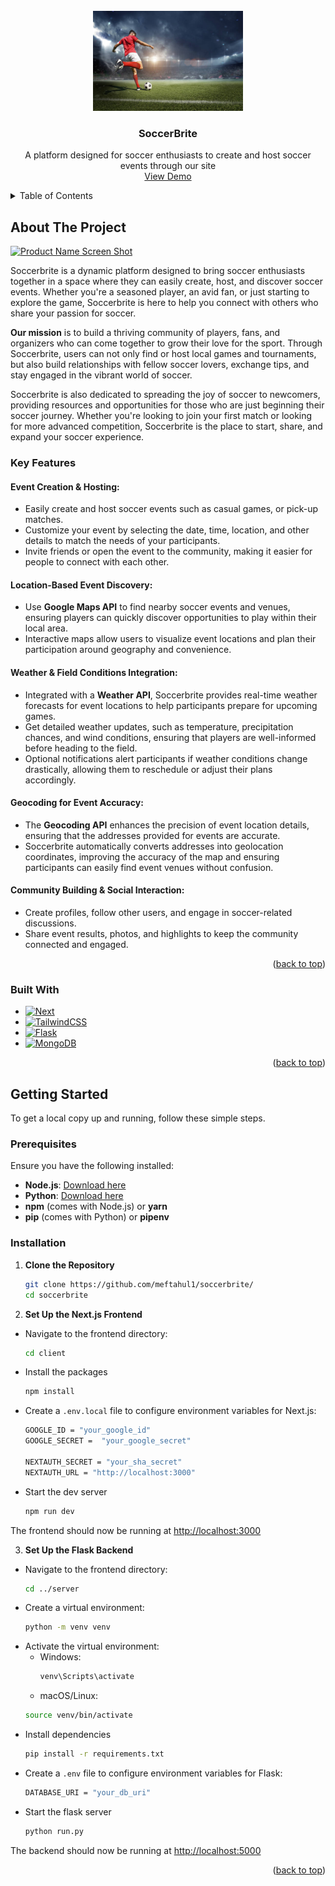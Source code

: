 <!-- PROJECT LOGO -->
<br />
<div align="center">
  <a href="https://github.com/meftahul1/soccerbrite/">
    <img src="https://raw.githubusercontent.com/meftahul1/soccerbrite/refs/heads/frontend/client/public/sb.jpg" alt="Logo" width="240" height="160">
  </a>

<h3 align="center">SoccerBrite</h3>

  <p align="center">
    A platform designed for soccer enthusiasts to create and host soccer events through our site
    <br />
    <a href="">View Demo</a>
  </p>
</div>



<!-- TABLE OF CONTENTS -->
<details>
  <summary>Table of Contents</summary>
  <ol>
    <li>
      <a href="#about-the-project">About The Project</a>
      <ul>
        <li><a href="#built-with">Built With</a></li>
      </ul>
    </li>
    <li>
      <a href="#getting-started">Getting Started</a>
      <ul>
        <li><a href="#prerequisites">Prerequisites</a></li>
        <li><a href="#installation">Installation</a></li>
      </ul>
    </li>
  </ol>
</details>



<!-- ABOUT THE PROJECT -->
## About The Project

[![Product Name Screen Shot][product-screenshot]](https://github.com/meftahul1/soccerbrite/)

Soccerbrite is a dynamic platform designed to bring soccer enthusiasts together in a space where they can easily create, host, and discover soccer events. Whether you're a seasoned player, an avid fan, or just starting to explore the game, Soccerbrite is here to help you connect with others who share your passion for soccer.

**Our mission** is to build a thriving community of players, fans, and organizers who can come together to grow their love for the sport. Through Soccerbrite, users can not only find or host local games and tournaments, but also build relationships with fellow soccer lovers, exchange tips, and stay engaged in the vibrant world of soccer.

Soccerbrite is also dedicated to spreading the joy of soccer to newcomers, providing resources and opportunities for those who are just beginning their soccer journey. Whether you're looking to join your first match or looking for more advanced competition, Soccerbrite is the place to start, share, and expand your soccer experience.

### Key Features
#### Event Creation & Hosting:
- Easily create and host soccer events such as casual games, or pick-up matches.
- Customize your event by selecting the date, time, location, and other details to match the needs of your participants.
- Invite friends or open the event to the community, making it easier for people to connect with each other.

#### Location-Based Event Discovery:
- Use **Google Maps API** to find nearby soccer events and venues, ensuring players can quickly discover opportunities to play within their local area.
- Interactive maps allow users to visualize event locations and plan their participation around geography and convenience.

#### Weather & Field Conditions Integration:
- Integrated with a **Weather API**, Soccerbrite provides real-time weather forecasts for event locations to help participants prepare for upcoming games.
- Get detailed weather updates, such as temperature, precipitation chances, and wind conditions, ensuring that players are well-informed before heading to the field.
- Optional notifications alert participants if weather conditions change drastically, allowing them to reschedule or adjust their plans accordingly.

#### Geocoding for Event Accuracy:
- The **Geocoding API** enhances the precision of event location details, ensuring that the addresses provided for events are accurate.
- Soccerbrite automatically converts addresses into geolocation coordinates, improving the accuracy of the map and ensuring participants can easily find event venues without confusion.

#### Community Building & Social Interaction:
- Create profiles, follow other users, and engage in soccer-related discussions.
- Share event results, photos, and highlights to keep the community connected and engaged.


<p align="right">(<a href="#readme-top">back to top</a>)</p>



### Built With

* [![Next][Next.js]][Next-url]
* [![TailwindCSS][TailwindCSS-badge]][TailwindCSS-url]
* [![Flask][Flask-badge]][Flask-url]
* [![MongoDB][MongoDB-badge]][MongoDB-url]

<p align="right">(<a href="#readme-top">back to top</a>)</p>



<!-- GETTING STARTED -->
## Getting Started

To get a local copy up and running, follow these simple steps.

### Prerequisites

Ensure you have the following installed:

- **Node.js**: [Download here](https://nodejs.org/)  
- **Python**: [Download here](https://www.python.org/downloads/)  
- **npm** (comes with Node.js) or **yarn**  
- **pip** (comes with Python) or **pipenv**

### Installation

1. **Clone the Repository**  
   ```bash
   git clone https://github.com/meftahul1/soccerbrite/
   cd soccerbrite
   ```

2. **Set Up the Next.js Frontend**
- Navigate to the frontend directory:
   ```sh
   cd client
   ```
- Install the packages
   ```sh
   npm install
   ```
- Create a `.env.local` file to configure environment variables for Next.js:
  ```sh
  GOOGLE_ID = "your_google_id"
  GOOGLE_SECRET =  "your_google_secret"
  
  NEXTAUTH_SECRET = "your_sha_secret"
  NEXTAUTH_URL = "http://localhost:3000"
  ```
- Start the dev server
  ```sh
  npm run dev
  ```
The frontend should now be running at [http://localhost:3000](http://localhost:3000)
   
3. **Set Up the Flask Backend**
- Navigate to the frontend directory:
   ```sh
   cd ../server
   ```
- Create a virtual environment:
  ```bash
  python -m venv venv
  ```
- Activate the virtual environment:
  - Windows:
    ```bash
    venv\Scripts\activate
    ```
  - macOS/Linux:
  ```bash
  source venv/bin/activate
  ```
- Install dependencies
   ```sh
   pip install -r requirements.txt
   ```
- Create a `.env` file to configure environment variables for Flask:
  ```sh
  DATABASE_URI = "your_db_uri"
  ```
- Start the flask server
  ```sh
  python run.py
  ```
The backend should now be running at [http://localhost:5000](http://localhost:5000)

<p align="right">(<a href="#readme-top">back to top</a>)</p>



<!-- MARKDOWN LINKS & IMAGES -->
<!-- https://www.markdownguide.org/basic-syntax/#reference-style-links -->
[product-screenshot]: https://media.discordapp.net/attachments/1293348473269129307/1308538323656114307/image.png?ex=673e4ec7&is=673cfd47&hm=7ce68a0f74297c2726f6aeb83895d61210d8c3e705f260fbe87e2435c18e9c26&=&format=webp&quality=lossless&width=1390&height=662
[Next.js]: https://img.shields.io/badge/next.js-000000?style=for-the-badge&logo=nextdotjs&logoColor=white
[Next-url]: https://nextjs.org/
[TailwindCSS-badge]: https://img.shields.io/badge/tailwindcss-38B2AC?style=for-the-badge&logo=tailwindcss&logoColor=white
[TailwindCSS-url]: https://tailwindcss.com/
[Flask-badge]: https://img.shields.io/badge/flask-000000?style=for-the-badge&logo=flask&logoColor=white
[Flask-url]: https://flask.palletsprojects.com/
[MongoDB-badge]: https://img.shields.io/badge/mongodb-47A248?style=for-the-badge&logo=mongodb&logoColor=white
[MongoDB-url]: https://www.mongodb.com/

